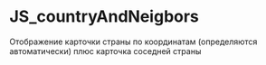 # JS_countryAndNeigbors
Отображение карточки страны по координатам (определяются автоматически)
плюс карточка соседней страны